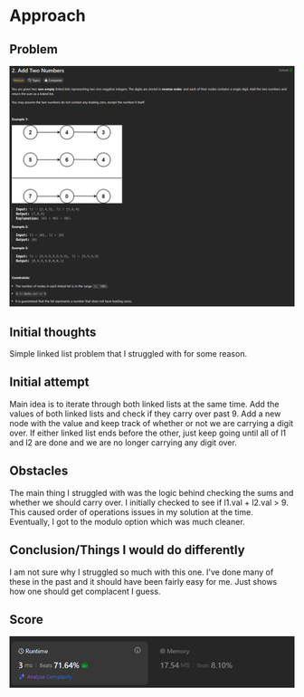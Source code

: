 # Approach

## Problem

![Problem 002](problem_image.png)

## Initial thoughts

Simple linked list problem that I struggled with for some reason.

## Initial attempt

Main idea is to iterate through both linked lists at the same time. Add the values of both linked lists and check if they carry over past 9. Add a new node with the value and keep track of whether or not we are carrying a digit over. If either linked list ends before the other, just keep going until all of l1 and l2 are done and we are no longer carrying any digit over.

## Obstacles

The main thing I struggled with was the logic behind checking the sums and whether we should carry over. I initially checked to see if l1.val + l2.val > 9. This caused order of operations issues in my solution at the time. Eventually, I got to the modulo option which was much cleaner.

## Conclusion/Things I would do differently

I am not sure why I struggled so much with this one. I've done many of these in the past and it should have been fairly easy for me. Just shows how one should get complacent I guess.

## Score

![LeetCode Score](score_image.png)